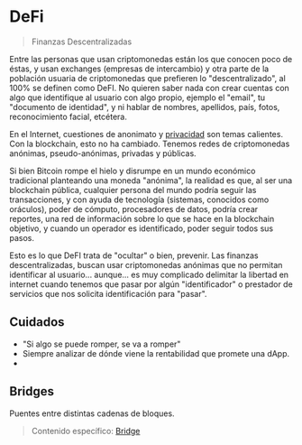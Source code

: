 # DeFi

>Finanzas Descentralizadas

Entre las personas que usan criptomonedas están los que conocen poco de éstas, y usan exchanges (empresas de intercambio) y otra parte de la población usuaria de criptomonedas que prefieren lo "descentralizado", al 100% se definen como DeFI. No quieren saber nada con crear cuentas con algo que identifique al usuario con algo propio, ejemplo el "email", tu "documento de identidad", y ni hablar de nombres, apellidos, país, fotos, reconocimiento facial, etcétera.

En el Internet, cuestiones de anonimato y [privacidad](/docs/privacidad.md) son temas calientes.
Con la blockchain, esto no ha cambiado. Tenemos redes de criptomonedas anónimas, pseudo-anónimas, privadas y públicas.

Si bien Bitcoin rompe el hielo y disrumpe en un mundo económico tradicional planteando una moneda "anónima", la realidad es que, al ser una blockchain pública, cualquier persona del mundo podría seguir las transacciones, y con ayuda de tecnología (sistemas, conocidos como oráculos), poder de cómputo, procesadores de datos, podría crear reportes, una red de información sobre lo que se hace en la blockchain objetivo, y cuando un operador es identificado, poder seguir todos sus pasos.

Esto es lo que DeFI trata de "ocultar" o bien, prevenir.
Las finanzas descentralizadas, buscan usar criptomonedas anónimas que no permitan identificar al usuario... aunque... es muy complicado delimitar la libertad en internet cuando tenemos que pasar por algún "identificador" o prestador de servicios que nos solicita identificación para "pasar".

## Cuidados

- "Si algo se puede romper, se va a romper"
- Siempre analizar de dónde viene la rentabilidad que promete una dApp.
- 

## Bridges

Puentes entre distintas cadenas de bloques.

>Contenido específico: [Bridge](bridge.md)